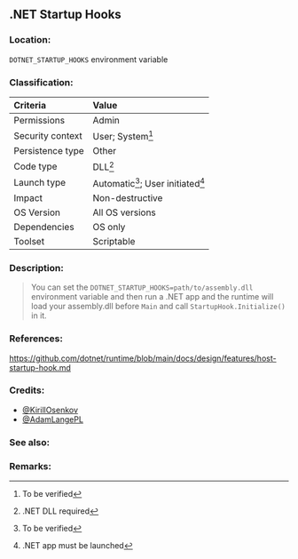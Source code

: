 ## .NET Startup Hooks <!-- general "title" of the persistence. Good to be unique. -->
<!-- separate sections by two empty lines -->
<!-- do not remove empty sections  -->


### Location: <!-- where to find it -->
`DOTNET_STARTUP_HOOKS` environment variable


### Classification: <!-- see "how it works" document. Empty lime must go next. -->

|Criteria|Value|
|:---|:---|
|Permissions|Admin|
|Security context| User; System[^1] |
|Persistence type| Other |
|Code type|DLL[^2]|
|Launch type|Automatic[^3]; User initiated[^4]|
|Impact|Non-destructive|
|OS Version|All OS versions|
|Dependencies|OS only|
|Toolset|Scriptable|


### Description:<!-- add two EOLs or two spaces at the end of line to create a line break -->
> You can set the `DOTNET_STARTUP_HOOKS=path/to/assembly.dll` environment variable and then run a .NET app and the runtime will load your assembly.dll before `Main` and call `StartupHook.Initialize()` in it.

### References: <!-- use <...> or [abc](https://...) syntax. Prepend with "- " when more than one -->
<https://github.com/dotnet/runtime/blob/main/docs/design/features/host-startup-hook.md>


### Credits: <!-- use [abc](https://...) syntax. Prepend with "- " when more than one. -->
- [@KirillOsenkov](https://twitter.com/KirillOsenkov/status/1553548127956639746)
- [@AdamLangePL](https://twitter.com/AdamLangePL/status/1553751377289138176)

### See also: <!-- if refering to the same repo, use [Name](file.md) syntax. -->
<!-- prepend with "- " if more than one -->


### Remarks: <!-- see the usage in the "classification" section. Use only 1:1 references i.e. not refering to the same footnote from two different places -->
[^1]: To be verified
[^2]: .NET DLL required
[^3]: To be verified
[^4]: .NET app must be launched
